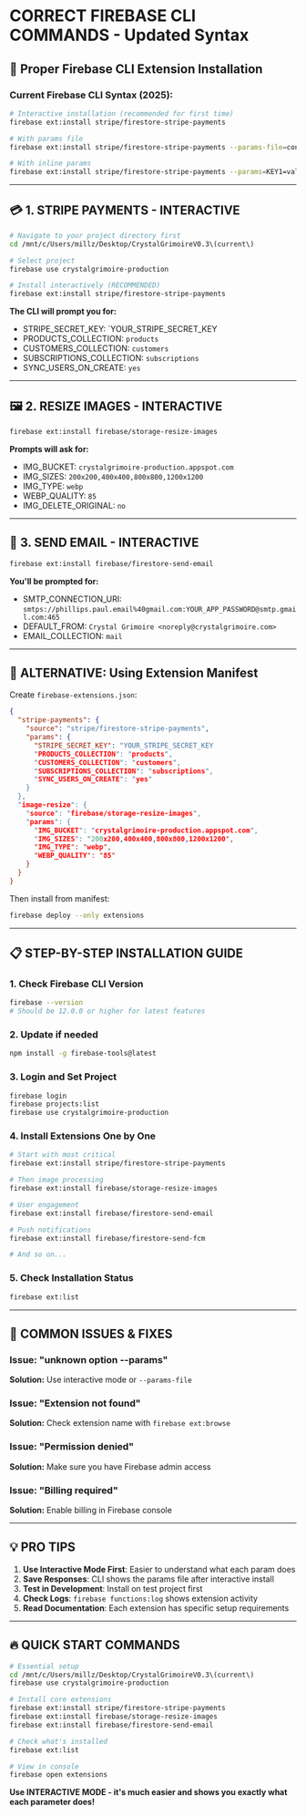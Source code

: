 # CORRECT FIREBASE CLI COMMANDS - Updated Syntax

## 🚀 Proper Firebase CLI Extension Installation

### Current Firebase CLI Syntax (2025):
```bash
# Interactive installation (recommended for first time)
firebase ext:install stripe/firestore-stripe-payments

# With params file
firebase ext:install stripe/firestore-stripe-payments --params-file=config.json

# With inline params  
firebase ext:install stripe/firestore-stripe-payments --params=KEY1=value1,KEY2=value2
```

---

## 💳 1. STRIPE PAYMENTS - INTERACTIVE
```bash
# Navigate to your project directory first
cd /mnt/c/Users/millz/Desktop/CrystalGrimoireV0.3\(current\)

# Select project
firebase use crystalgrimoire-production

# Install interactively (RECOMMENDED)
firebase ext:install stripe/firestore-stripe-payments
```

**The CLI will prompt you for:**
- STRIPE_SECRET_KEY: `YOUR_STRIPE_SECRET_KEY
- PRODUCTS_COLLECTION: `products`
- CUSTOMERS_COLLECTION: `customers`
- SUBSCRIPTIONS_COLLECTION: `subscriptions`
- SYNC_USERS_ON_CREATE: `yes`

---

## 🖼️ 2. RESIZE IMAGES - INTERACTIVE
```bash
firebase ext:install firebase/storage-resize-images
```

**Prompts will ask for:**
- IMG_BUCKET: `crystalgrimoire-production.appspot.com`
- IMG_SIZES: `200x200,400x400,800x800,1200x1200`
- IMG_TYPE: `webp`
- WEBP_QUALITY: `85`
- IMG_DELETE_ORIGINAL: `no`

---

## 📧 3. SEND EMAIL - INTERACTIVE  
```bash
firebase ext:install firebase/firestore-send-email
```

**You'll be prompted for:**
- SMTP_CONNECTION_URI: `smtps://phillips.paul.email%40gmail.com:YOUR_APP_PASSWORD@smtp.gmail.com:465`
- DEFAULT_FROM: `Crystal Grimoire <noreply@crystalgrimoire.com>`
- EMAIL_COLLECTION: `mail`

---

## 🔧 ALTERNATIVE: Using Extension Manifest

Create `firebase-extensions.json`:
```json
{
  "stripe-payments": {
    "source": "stripe/firestore-stripe-payments",
    "params": {
      "STRIPE_SECRET_KEY": "YOUR_STRIPE_SECRET_KEY
      "PRODUCTS_COLLECTION": "products",
      "CUSTOMERS_COLLECTION": "customers",
      "SUBSCRIPTIONS_COLLECTION": "subscriptions",
      "SYNC_USERS_ON_CREATE": "yes"
    }
  },
  "image-resize": {
    "source": "firebase/storage-resize-images", 
    "params": {
      "IMG_BUCKET": "crystalgrimoire-production.appspot.com",
      "IMG_SIZES": "200x200,400x400,800x800,1200x1200",
      "IMG_TYPE": "webp",
      "WEBP_QUALITY": "85"
    }
  }
}
```

Then install from manifest:
```bash
firebase deploy --only extensions
```

---

## 📋 STEP-BY-STEP INSTALLATION GUIDE

### 1. **Check Firebase CLI Version**
```bash
firebase --version
# Should be 12.0.0 or higher for latest features
```

### 2. **Update if needed**
```bash
npm install -g firebase-tools@latest
```

### 3. **Login and Set Project**
```bash
firebase login
firebase projects:list
firebase use crystalgrimoire-production
```

### 4. **Install Extensions One by One**
```bash
# Start with most critical
firebase ext:install stripe/firestore-stripe-payments

# Then image processing
firebase ext:install firebase/storage-resize-images

# User engagement
firebase ext:install firebase/firestore-send-email

# Push notifications
firebase ext:install firebase/firestore-send-fcm

# And so on...
```

### 5. **Check Installation Status**
```bash
firebase ext:list
```

---

## 🚨 COMMON ISSUES & FIXES

### **Issue: "unknown option --params"**
**Solution:** Use interactive mode or `--params-file`

### **Issue: "Extension not found"**
**Solution:** Check extension name with `firebase ext:browse`

### **Issue: "Permission denied"**
**Solution:** Make sure you have Firebase admin access

### **Issue: "Billing required"**
**Solution:** Enable billing in Firebase console

---

## 💡 PRO TIPS

1. **Use Interactive Mode First**: Easier to understand what each param does
2. **Save Responses**: CLI shows the params file after interactive install
3. **Test in Development**: Install on test project first
4. **Check Logs**: `firebase functions:log` shows extension activity
5. **Read Documentation**: Each extension has specific setup requirements

---

## 🔥 QUICK START COMMANDS

```bash
# Essential setup
cd /mnt/c/Users/millz/Desktop/CrystalGrimoireV0.3\(current\)
firebase use crystalgrimoire-production

# Install core extensions
firebase ext:install stripe/firestore-stripe-payments
firebase ext:install firebase/storage-resize-images  
firebase ext:install firebase/firestore-send-email

# Check what's installed
firebase ext:list

# View in console
firebase open extensions
```

**Use INTERACTIVE MODE - it's much easier and shows you exactly what each parameter does!**